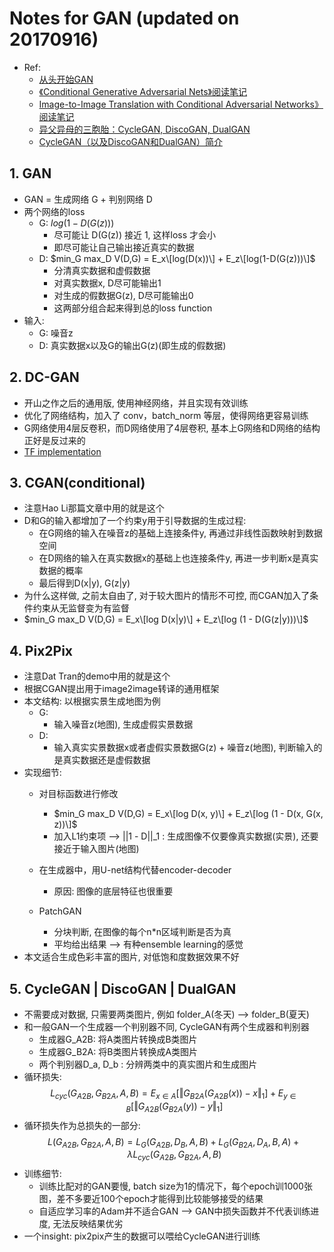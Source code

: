 # Notes for GAN (updated on 20170916)
+ Ref:
    + [从头开始GAN](https://zhuanlan.zhihu.com/p/27012520)
    + [《Conditional Generative Adversarial Nets》阅读笔记](https://zhuanlan.zhihu.com/p/23648795)
    + [Image-to-Image Translation with Conditional Adversarial Networks》阅读笔记](https://zhuanlan.zhihu.com/p/24248684)
    + [异父异母的三胞胎：CycleGAN, DiscoGAN, DualGAN](https://zhuanlan.zhihu.com/p/26332365)
    + [CycleGAN（以及DiscoGAN和DualGAN）简介](https://zhuanlan.zhihu.com/p/27539515)

## 1. GAN
+ GAN = 生成网络 G + 判别网络 D
+ 两个网络的loss
    + G: $log(1-D(G(z)))$
        + 尽可能让 D(G(z)) 接近 1, 这样loss 才会小
        + 即尽可能让自己输出接近真实的数据
    + D: $min_G max_D V(D,G) = E_x\[log(D(x))\] + E_z\[log(1-D(G(z)))\]$
        + 分清真实数据和虚假数据
        + 对真实数据x, D尽可能输出1
        + 对生成的假数据G(z), D尽可能输出0
        + 这两部分组合起来得到总的loss function
+ 输入: 
    + G: 噪音z
    + D: 真实数据x以及G的输出G(z)(即生成的假数据)

## 2. DC-GAN
+ 开山之作之后的通用版, 使用神经网络，并且实现有效训练
+ 优化了网络结构，加入了 conv，batch_norm 等层，使得网络更容易训练
+ G网络使用4层反卷积，而D网络使用了4层卷积, 基本上G网络和D网络的结构正好是反过来的
+ [TF implementation](https://github.com/carpedm20/DCGAN-tensorflow)

## 3. CGAN(conditional)
+ 注意Hao Li那篇文章中用的就是这个
+ D和G的输入都增加了一个约束y用于引导数据的生成过程: 
    + 在G网络的输入在噪音z的基础上连接条件y, 再通过非线性函数映射到数据空间
    + 在D网络的输入在真实数据x的基础上也连接条件y, 再进一步判断x是真实数据的概率
    + 最后得到D(x|y), G(z|y)
+ 为什么这样做, 之前太自由了, 对于较大图片的情形不可控, 而CGAN加入了条件约束从无监督变为有监督
+ $min_G max_D V(D,G) = E_x\[log D(x|y)\] + E_z\[log (1 - D(G(z|y)))\]$

## 4. Pix2Pix
+ 注意Dat Tran的demo中用的就是这个
+ 根据CGAN提出用于image2image转译的通用框架
+ 本文结构: 以根据实景生成地图为例
    + G:
        + 输入噪音z(地图), 生成虚假实景数据
    + D:
        + 输入真实实景数据x或者虚假实景数据G(z) + 噪音z(地图), 判断输入的是真实数据还是虚假数据 
+ 实现细节:
    + 对目标函数进行修改
        + $min_G max_D V(D,G) = E_x\[log D(x, y)\] + E_z\[log (1 - D(x, G(x, z))\]$
        + 加入L1约束项 --> ||1 - D||_1 : 生成图像不仅要像真实数据(实景), 还要接近于输入图片(地图)
        
    + 在生成器中，用U-net结构代替encoder-decoder
        + 原因: 图像的底层特征也很重要
    + PatchGAN
        + 分块判断, 在图像的每个n*n区域判断是否为真
        + 平均给出结果 --> 有种ensemble learning的感觉
+ 本文适合生成色彩丰富的图片, 对低饱和度数据效果不好

## 5. CycleGAN | DiscoGAN | DualGAN
+ 不需要成对数据, 只需要两类图片, 例如 folder_A(冬天) --> folder_B(夏天)
+ 和一般GAN一个生成器一个判别器不同, CycleGAN有两个生成器和判别器
    + 生成器G_A2B: 将A类图片转换成B类图片
    + 生成器G_B2A: 将B类图片转换成A类图片
    + 两个判别器D_a, D_b : 分辨两类中的真实图片和生成图片
+ 循环损失:
$$L_{cyc} (G_{A2B}, G_{B2A}, A,B) = E_{x \in A}[\Vert G_{B2A}(G_{A2B}(x)) - x \Vert_1] + E_{y \in B}[\Vert G_{A2B}(G_{B2A}(y)) - y\Vert_1]$$
+ 循环损失作为总损失的一部分:
$$L(G_{A2B}, G_{B2A}, A,B) = L_G(G_{A2B}, D_B, A,B) + L_G(G_{B2A}, D_A, B,A) + \lambda L_{cyc} (G_{A2B}, G_{B2A}, A,B)$$
+ 训练细节:
    + 训练比配对的GAN要慢, batch size为1的情况下，每个epoch训1000张图，差不多要近100个epoch才能得到比较能够接受的结果
    + 自适应学习率的Adam并不适合GAN --> GAN中损失函数并不代表训练进度, 无法反映结果优劣
+ 一个insight: pix2pix产生的数据可以喂给CycleGAN进行训练
